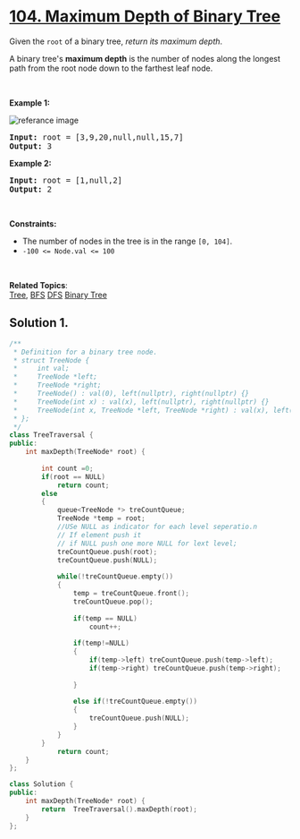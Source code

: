 
# [104. Maximum Depth of Binary Tree](https://leetcode.com/problems/maximum-depth-of-binary-tree/?envType=study-plan&id=data-structure-i)

<p>
Given the <code>root</code> of a binary tree, <em>return its maximum depth</em>.

A binary tree's <strong>maximum depth</strong> is the number of nodes along the longest path from the root node down to the farthest leaf node.
</p>

<p>&nbsp;</p>
<p><strong>Example 1:</strong></p>

![referance image](https://assets.leetcode.com/uploads/2020/11/26/tmp-tree.jpg)
<pre><strong>Input:</strong> root = [3,9,20,null,null,15,7]
<strong>Output:</strong> 3
</pre>

<p><strong>Example 2:</strong></p>
<pre><strong>Input:</strong> root = [1,null,2]
<strong>Output:</strong> 2
</pre>

<p>&nbsp;</p>
<p><strong>Constraints:</strong></p>

<ul>
    <li>The number of nodes in the tree is in the range <code>[0, 104]</code>.</li>
    <li><code>-100 <= Node.val <= 100</code></li>
</ul>

<p>&nbsp;</p>

**Related Topics**:  
[Tree](https://leetcode.com/tag/tree/),
[BFS](https://leetcode.com/tag/breadth-first-search/)
[DFS](https://leetcode.com/tag/depth-first-search/)
[Binary Tree](https://leetcode.com/tag/binary-tree/)

## Solution 1.

```cpp
/**
 * Definition for a binary tree node.
 * struct TreeNode {
 *     int val;
 *     TreeNode *left;
 *     TreeNode *right;
 *     TreeNode() : val(0), left(nullptr), right(nullptr) {}
 *     TreeNode(int x) : val(x), left(nullptr), right(nullptr) {}
 *     TreeNode(int x, TreeNode *left, TreeNode *right) : val(x), left(left), right(right) {}
 * };
 */
class TreeTraversal {
public:
    int maxDepth(TreeNode* root) {
     
        int count =0;
        if(root == NULL)
            return count;
        else
        {
            queue<TreeNode *> treCountQueue;
            TreeNode *temp = root;
            //USe NULL as indicator for each level seperatio.n
            // If element push it
            // if NULL push one more NULL for lext level;
            treCountQueue.push(root);
            treCountQueue.push(NULL);
            
            while(!treCountQueue.empty())
            {
                temp = treCountQueue.front();
                treCountQueue.pop();
                
                if(temp == NULL)
                    count++;
                
                if(temp!=NULL)
                {
                    if(temp->left) treCountQueue.push(temp->left);
                    if(temp->right) treCountQueue.push(temp->right);
                
                }
                
                else if(!treCountQueue.empty())
                {
                    treCountQueue.push(NULL);
                }
            }
        }
            return count;
    }
};

class Solution {
public:
    int maxDepth(TreeNode* root) {
        return  TreeTraversal().maxDepth(root);
    }
};
```
